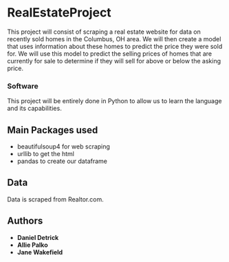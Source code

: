 # RealEstateProject

This project will consist of scraping a real estate website for data on recently sold homes in the Columbus, OH area. We will then create a model that uses information about these homes to predict the price they were sold for. We will use this model to predict the selling prices of homes that are currently for sale to determine if they will sell for above or below the asking price.


### Software

This project will be entirely done in Python to allow us to learn the language and its capabilities.


## Main Packages used

* beautifulsoup4 for web scraping
* urllib to get the html
* pandas to create our dataframe


## Data

Data is scraped from Realtor.com.

## Authors

* **Daniel Detrick**
* **Allie Palko**
* **Jane Wakefield** 

